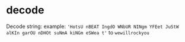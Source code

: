 # decode
Decode string:
example:
```'HotsU nBEAT IngdO WNbUR NINgm YFEet JuStW alKIn garOU nDHOt suNmA kiNGm eSWea t'```
to
``wewillrockyou``


